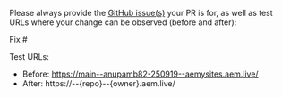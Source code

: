 Please always provide the [GitHub issue(s)](../issues) your PR is for, as well as test URLs where your change can be observed (before and after):

Fix #<gh-issue-id>

Test URLs:
- Before: https://main--anupamb82-250919--aemysites.aem.live/
- After: https://<branch>--{repo}--{owner}.aem.live/

